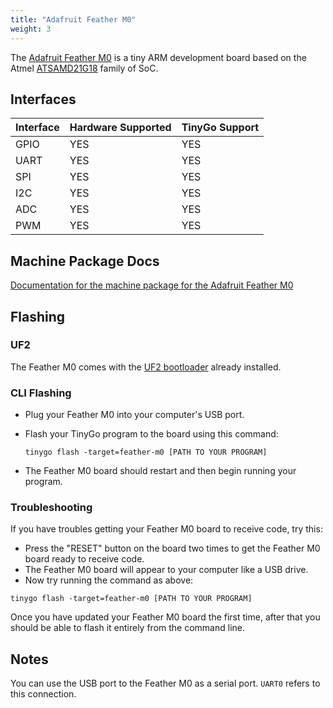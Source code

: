 ```yaml
---
title: "Adafruit Feather M0"
weight: 3
---
```


The [Adafruit Feather M0](https://www.adafruit.com/product/3403) is a tiny ARM development board based on the Atmel [ATSAMD21G18](https://www.microchip.com/wwwproducts/en/ATSAMD21G18) family of SoC.

## Interfaces

| Interface | Hardware Supported | TinyGo Support |
| --------- | ------------- | ----- |
| GPIO      | YES | YES |
| UART      | YES | YES |
| SPI      | YES | YES |
| I2C      | YES | YES |
| ADC      | YES | YES |
| PWM      | YES | YES |

## Machine Package Docs

[Documentation for the machine package for the Adafruit Feather M0](../machine/feather-m0)

## Flashing

### UF2

The Feather M0 comes with the [UF2 bootloader](https://github.com/Microsoft/uf2) already installed.

### CLI Flashing

- Plug your Feather M0 into your computer's USB port.
- Flash your TinyGo program to the board using this command:

    ```shell
    tinygo flash -target=feather-m0 [PATH TO YOUR PROGRAM]
    ```

- The Feather M0 board should restart and then begin running your program.

### Troubleshooting

If you have troubles getting your Feather M0 board to receive code, try this:

- Press the "RESET" button on the board two times to get the Feather M0 board ready to receive code.
- The Feather M0 board will appear to your computer like a USB drive.
- Now try running the command as above:


```shell
tinygo flash -target=feather-m0 [PATH TO YOUR PROGRAM]
```

Once you have updated your Feather M0 board the first time, after that you should be able to flash it entirely from the command line.

## Notes

You can use the USB port to the Feather M0 as a serial port. `UART0` refers to this connection.
